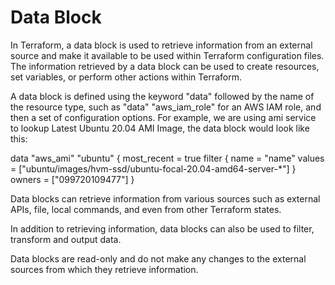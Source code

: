 # Data Block

In Terraform, a data block is used to retrieve information from an external source and make it available to be used within Terraform configuration files. The information retrieved by a data block can be used to create resources, set variables, or perform other actions within Terraform.

A data block is defined using the keyword "data" followed by the name of the resource type, such as "data" "aws_iam_role" for an AWS IAM role, and then a set of configuration options. For example, we are using ami service to lookup Latest Ubuntu 20.04 AMI Image, the data block would look like this:


data "aws_ami" "ubuntu" {
  most_recent = true
  filter {
    name   = "name"
    values = ["ubuntu/images/hvm-ssd/ubuntu-focal-20.04-amd64-server-*"]
  }
  owners = ["099720109477"]
}


Data blocks can retrieve information from various sources such as external APIs, file, local commands, and even from other Terraform states.

In addition to retrieving information, data blocks can also be used to filter, transform and output data.

Data blocks are read-only and do not make any changes to the external sources from which they retrieve information.

